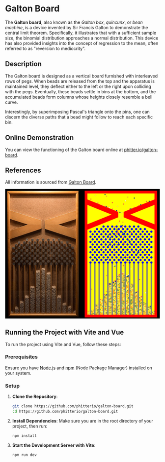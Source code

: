 # **Galton Board**

The **Galton board**, also known as the *Galton box*, *quincunx*, or *bean machine*, is a device invented by Sir Francis Galton to demonstrate the central limit theorem. Specifically, it illustrates that with a sufficient sample size, the binomial distribution approaches a normal distribution. This device has also provided insights into the concept of regression to the mean, often referred to as "reversion to mediocrity".

## Description

The Galton board is designed as a vertical board furnished with interleaved rows of pegs. When beads are released from the top and the apparatus is maintained level, they deflect either to the left or the right upon colliding with the pegs. Eventually, these beads settle in bins at the bottom, and the accumulated beads form columns whose heights closely resemble a bell curve.

Interestingly, by superimposing Pascal's triangle onto the pins, one can discern the diverse paths that a bead might follow to reach each specific bin.


## Online Demonstration

You can view the functioning of the Galton board online at [phitter.io/galton-board](https://phitter.io/galton-board).

## References

All information is sourced from [Galton Board](https://en.wikipedia.org/wiki/Galton_board).

![Alt text](./multimedia/image.png)

## Running the Project with Vite and Vue

To run the project using Vite and Vue, follow these steps:

### Prerequisites

Ensure you have [Node.js](https://nodejs.org/) and [npm](https://www.npmjs.com/) (Node Package Manager) installed on your system.

### Setup

1. **Clone the Repository**:
    ```bash
    git clone https://github.com/phitterio/galton-board.git
    cd https://github.com/phitterio/galton-board.git
    ```

2. **Install Dependencies**:
   Make sure you are in the root directory of your project, then run:
    ```bash
    npm install
    ```

3. **Start the Development Server with Vite**:
    ```bash
    npm run dev
    ```